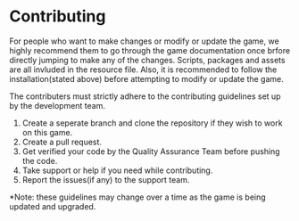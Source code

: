 # Contributing
For people who want to make changes or modify or update the game, we highly recommend them to go 
through the game documentation once brfore directly jumping to make any of the changes. 
Scripts, packages and assets are all invluded in the resource file. Also, it is recommended to 
follow the installation(stated above) before attempting to modify or update the game.

The contributers must strictly adhere to the contributing guidelines set up by the development team. 
1. Create a seperate branch and clone the repository if they wish to work on this game.
2. Create a pull request.
3. Get verified your code by the Quality Assurance Team before pushing the code.
4. Take support or help if you need while contributing.
5. Report the issues(if any) to the support team. 

*Note: these guidelines may change over a time as the game is being updated and upgraded.
